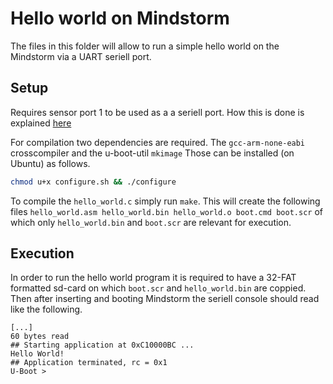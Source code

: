 # Hello world on Mindstorm
The files in this folder will allow to run a simple hello world on the Mindstorm via a UART seriell port.

## Setup
Requires sensor port 1 to be used as a a seriell port. How this is done is explained [here](https://botbench.com/blog/2013/08/15/ev3-creating-console-cable/)

For compilation two dependencies are required. The `gcc-arm-none-eabi` crosscompiler and the u-boot-util `mkimage`
Those can be installed (on Ubuntu) as follows.
```sh
chmod u+x configure.sh && ./configure
```

To compile the `hello_world.c` simply run `make`. This will create the following files `hello_world.asm hello_world.bin hello_world.o boot.cmd boot.scr` of which only `hello_world.bin` and `boot.scr` are relevant for execution.

## Execution
In order to run the hello world program it is required to have a 32-FAT formatted sd-card on which `boot.scr` and `hello_world.bin` are coppied.
Then after inserting and booting Mindstorm the seriell console should read like the following.
```
[...]
60 bytes read
## Starting application at 0xC10000BC ...
Hello World!
## Application terminated, rc = 0x1
U-Boot >
``` 